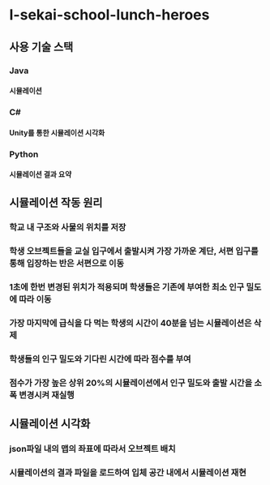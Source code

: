 # I-sekai-school-lunch-heroes

## 사용 기술 스택
### Java
#### 시뮬레이션
### C#
#### Unity를 통한 시뮬레이션 시각화
### Python
#### 시뮬레이션 결과 요약

## 시뮬레이션 작동 원리
### 학교 내 구조와 사물의 위치를 저장
### 학생 오브젝트들을 교실 입구에서 출발시켜 가장 가까운 계단, 서편 입구를 통해 입장하는 반은 서편으로 이동
### 1초에 한번 변경된 위치가 적용되며 학생들은 기존에 부여한 최소 인구 밀도에 따라 이동
### 가장 마지막에 급식을 다 먹는 학생의 시간이 40분을 넘는 시뮬레이션은 삭제
### 학생들의 인구 밀도와 기다린 시간에 따라 점수를 부여
### 점수가 가장 높은 상위 20%의 시뮬레이션에서 인구 밀도와 출발 시간을 소폭 변경시켜 재실행

## 시뮬레이션 시각화
### json파일 내의 맵의 좌표에 따라서 오브젝트 배치
### 시뮬레이션의 결과 파일을 로드하여 입체 공간 내에서 시뮬레이션 재현
